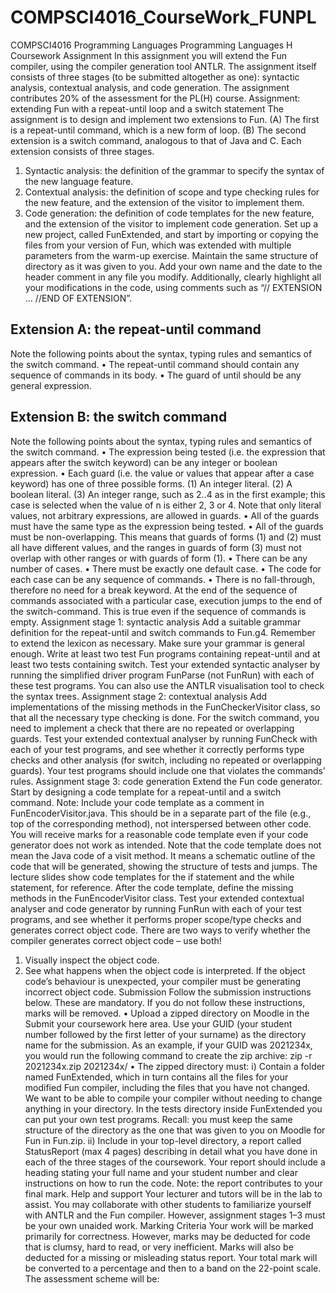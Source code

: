 # COMPSCI4016_CourseWork_FUNPL
COMPSCI4016 Programming Languages
Programming Languages H
Coursework Assignment
In this assignment you will extend the Fun compiler, using the compiler generation tool ANTLR. The assignment itself 
consists of three stages (to be submitted altogether as one): syntactic analysis, contextual analysis, and code generation. 
The assignment contributes 20% of the assessment for the PL(H) course.
Assignment: extending Fun with a repeat-until loop and a switch statement
The assignment is to design and implement two extensions to Fun.
(A) The first is a repeat-until command, which is a new form of loop. 
(B) The second extension is a switch command, analogous to that of Java and C.
Each extension consists of three stages.
1. Syntactic analysis: the definition of the grammar to specify the syntax of the new language feature.
2. Contextual analysis: the definition of scope and type checking rules for the new feature, and the extension of 
the visitor to implement them.
3. Code generation: the definition of code templates for the new feature, and the extension of the visitor to 
implement code generation.
Set up a new project, called FunExtended, and start by importing or copying the files from your version of Fun, which 
was extended with multiple parameters from the warm-up exercise.
Maintain the same structure of directory as it was given to you.
Add your own name and the date to the header comment in any file you modify. 
Additionally, clearly highlight all your modifications in the code, using comments such as
“// EXTENSION … //END OF EXTENSION”.
## Extension A: the repeat-until command
Note the following points about the syntax, typing rules and semantics of the switch command.
• The repeat-until command should contain any sequence of commands in its body.
• The guard of until should be any general expression.
## Extension B: the switch command
Note the following points about the syntax, typing rules and semantics of the switch command.
• The expression being tested (i.e. the expression that appears after the switch keyword) can be any integer or 
boolean expression.
• Each guard (i.e. the value or values that appear after a case keyword) has one of three possible forms. (1) An 
integer literal. (2) A boolean literal. (3) An integer range, such as 2..4 as in the first example; this case is 
selected when the value of n is either 2, 3 or 4. Note that only literal values, not arbitrary expressions, are 
allowed in guards.
• All of the guards must have the same type as the expression being tested.
• All of the guards must be non-overlapping. This means that guards of forms (1) and (2) must all have different 
values, and the ranges in guards of form (3) must not overlap with other ranges or with guards of form (1).
• There can be any number of cases.
• There must be exactly one default case.
• The code for each case can be any sequence of commands.
• There is no fall-through, therefore no need for a break keyword. At the end of the sequence of commands 
associated with a particular case, execution jumps to the end of the switch-command. This is true even if the 
sequence of commands is empty. 
Assignment stage 1: syntactic analysis
Add a suitable grammar definition for the repeat-until and switch commands to Fun.g4. Remember to extend 
the lexicon as necessary. Make sure your grammar is general enough.
Write at least two test Fun programs containing repeat-until and at least two tests containing switch. Test your extended 
syntactic analyser by running the simplified driver program FunParse (not FunRun) with each of these test programs. 
You can also use the ANTLR visualisation tool to check the syntax trees.
Assignment stage 2: contextual analysis
Add implementations of the missing methods in the FunCheckerVisitor class, so that all the necessary type 
checking is done.
For the switch command, you need to implement a check that there are no repeated or overlapping guards.
Test your extended contextual analyser by running FunCheck with each of your test programs, and see whether it 
correctly performs type checks and other analysis (for switch, including no repeated or overlapping guards). Your test 
programs should include one that violates the commands’ rules. 
Assignment stage 3: code generation
Extend the Fun code generator.
Start by designing a code template for a repeat-until and a switch command. Note: Include your code template as a 
comment in FunEncoderVisitor.java. This should be in a separate part of the file (e.g., top of the corresponding 
method), not interspersed between other code. You will receive marks for a reasonable code template even if your code 
generator does not work as intended. Note that the code template does not mean the Java code of a visit method. It 
means a schematic outline of the code that will be generated, showing the structure of tests and jumps. The lecture slides 
show code templates for the if statement and the while statement, for reference.
After the code template, define the missing methods in the FunEncoderVisitor class. 
Test your extended contextual analyser and code generator by running FunRun with each of your test programs, and 
see whether it performs proper scope/type checks and generates correct object code. 
There are two ways to verify whether the compiler generates correct object code – use both!
1. Visually inspect the object code.
2. See what happens when the object code is interpreted. If the object code’s behaviour is unexpected, your 
compiler must be generating incorrect object code.
Submission
Follow the submission instructions below. These are mandatory. If you do not follow these instructions, marks will 
be removed.
• Upload a zipped directory on Moodle in the Submit your coursework here area. Use your GUID (your student 
number followed by the first letter of your surname) as the directory name for the submission. As an example, 
if your GUID was 2021234x, you would run the following command to create the zip archive: 
zip -r 2021234x.zip 2021234x/
• The zipped directory must: 
i) Contain a folder named FunExtended, which in turn contains all the files for your modified Fun compiler, 
including the files that you have not changed. We want to be able to compile your compiler without needing 
to change anything in your directory. In the tests directory inside FunExtended you can put your own
test programs.
Recall: you must keep the same structure of the directory as the one that was given to you on Moodle for 
Fun in Fun.zip.
ii) Include in your top-level directory, a report called StatusReport (max 4 pages) describing in detail 
what you have done in each of the three stages of the coursework. Your report should include a heading 
stating your full name and your student number and clear instructions on how to run the code.
Note: the report contributes to your final mark.
Help and support
Your lecturer and tutors will be in the lab to assist.
You may collaborate with other students to familiarize yourself with ANTLR and the Fun compiler. However, 
assignment stages 1–3 must be your own unaided work.
Marking Criteria
Your work will be marked primarily for correctness. However, marks may be deducted for code that is clumsy, hard to 
read, or very inefficient. Marks will also be deducted for a missing or misleading status report. Your total mark will be 
converted to a percentage and then to a band on the 22-point scale. The assessment scheme will be:
